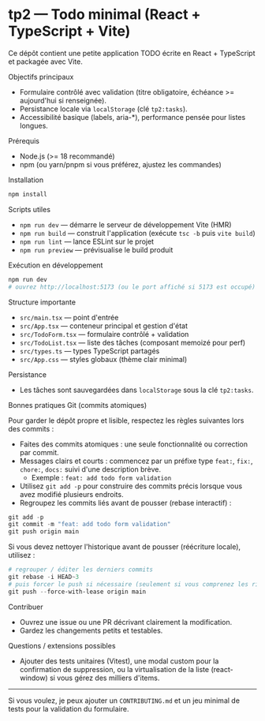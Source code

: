 # tp2 — Todo minimal (React + TypeScript + Vite)

Ce dépôt contient une petite application TODO écrite en React + TypeScript et packagée avec Vite.

Objectifs principaux
- Formulaire contrôlé avec validation (titre obligatoire, échéance >= aujourd'hui si renseignée).
- Persistance locale via `localStorage` (clé `tp2:tasks`).
- Accessibilité basique (labels, aria-*), performance pensée pour listes longues.

Prérequis
- Node.js (>= 18 recommandé)
- npm (ou yarn/pnpm si vous préférez, ajustez les commandes)

Installation

```powershell
npm install
```

Scripts utiles

- `npm run dev` — démarre le serveur de développement Vite (HMR)
- `npm run build` — construit l'application (exécute `tsc -b` puis `vite build`)
- `npm run lint` — lance ESLint sur le projet
- `npm run preview` — prévisualise le build produit

Exécution en développement

```powershell
npm run dev
# ouvrez http://localhost:5173 (ou le port affiché si 5173 est occupé)
```

Structure importante

- `src/main.tsx` — point d'entrée
- `src/App.tsx` — conteneur principal et gestion d'état
- `src/TodoForm.tsx` — formulaire contrôlé + validation
- `src/TodoList.tsx` — liste des tâches (composant memoizé pour perf)
- `src/types.ts` — types TypeScript partagés
- `src/App.css` — styles globaux (thème clair minimal)

Persistance
- Les tâches sont sauvegardées dans `localStorage` sous la clé `tp2:tasks`.

Bonnes pratiques Git (commits atomiques)

Pour garder le dépôt propre et lisible, respectez les règles suivantes lors des commits :

- Faites des commits atomiques : une seule fonctionnalité ou correction par commit.
- Messages clairs et courts : commencez par un préfixe type `feat:`, `fix:`, `chore:`, `docs:` suivi d'une description brève.
  - Exemple : `feat: add todo form validation`
- Utilisez `git add -p` pour construire des commits précis lorsque vous avez modifié plusieurs endroits.
- Regroupez les commits liés avant de pousser (rebase interactif) :

```powershell
git add -p
git commit -m "feat: add todo form validation"
git push origin main
```

Si vous devez nettoyer l'historique avant de pousser (réécriture locale), utilisez :

```powershell
# regrouper / éditer les derniers commits
git rebase -i HEAD~3
# puis forcer le push si nécessaire (seulement si vous comprenez les risques)
git push --force-with-lease origin main
```

Contribuer
- Ouvrez une issue ou une PR décrivant clairement la modification.
- Gardez les changements petits et testables.

Questions / extensions possibles
- Ajouter des tests unitaires (Vitest), une modal custom pour la confirmation de suppression, ou la virtualisation de la liste (react-window) si vous gérez des milliers d'items.

---

Si vous voulez, je peux ajouter un `CONTRIBUTING.md` et un jeu minimal de tests pour la validation du formulaire.
